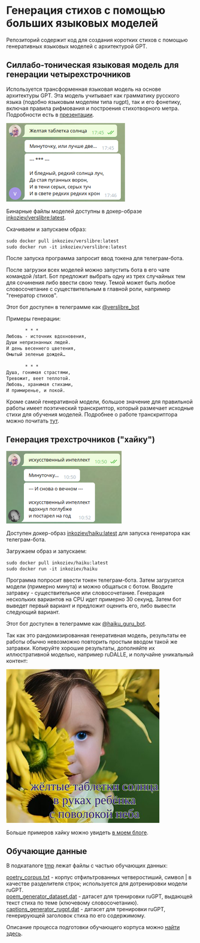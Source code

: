 # Генерация стихов с помощью больших языковых моделей


Репозиторий содержит код для создания коротких стихов с помощью генеративных языковых моделей с архитектурой GPT.


## Силлабо-тоническая языковая модель для генерации четырехстрочников 

Используется трансформенная языковая модель на основе архитектуры GPT. Эта модель учитывает как грамматику русского языка (подобно
языковым моделям типа rugpt), так и его фонетику, включая правила рифмования и построения стихотворного метра. Подробности есть
в [презентации](https://github.com/Koziev/verslibre/blob/stressed_gpt/%D0%A1%D0%B8%D0%BB%D0%BB%D0%B0%D0%B1%D0%BE-%D1%82%D0%BE%D0%BD%D0%B8%D1%87%D0%B5%D1%81%D0%BA%D0%B0%D1%8F%20%D1%8F%D0%B7%D1%8B%D0%BA%D0%BE%D0%B2%D0%B0%D1%8F%20%D0%BC%D0%BE%D0%B4%D0%B5%D0%BB%D1%8C%20%D0%B4%D0%BB%D1%8F%20%D0%B3%D0%B5%D0%BD%D0%B5%D1%80%D0%B0%D1%86%D0%B8%D0%B8%20%D1%81%D1%82%D0%B8%D1%85%D0%BE%D0%B2.pdf).

![телеграм бот для генерации четырехстрочников](verslibre_telegram.png)

Бинарные файлы моделей доступны в докер-образе [inkoziev/verslibre:latest](https://hub.docker.com/repository/docker/inkoziev/verslibre).

Скачиваем и запускаем образ:

```
sudo docker pull inkoziev/verslibre:latest
sudo docker run -it inkoziev/verslibre:latest
```

После запуска программа запросит ввод токена для телеграм-бота.

После загрузки всех моделей можно запустить бота в его чате командой /start. Бот предложит выбрать одну из трех
случайных тем для сочинения либо ввести свою тему. Темой может быть любое
словосочетание с существительным в главной роли, например "генератор стихов".

Этот бот доступен в телеграмме как [@verslibre_bot](http://t.me/verslibre_bot)

Примеры генерации:

```
       * * *
Любовь - источник вдохновения,
Души непризнанных людей.
И день весеннего цветения,
Омытый зеленью дождей…

       * * *
Душа, гонимая страстями,
Тревожит, веет теплотой.
Любовь, хранимая стихами,
И примиренье, и покой.
```


Кроме самой генеративной модели, большое значение для правильной работы имеет поэтический транскриптор, который
размечает исходные стихи для обучения моделей. Подробнее о работе транскриптора можно почитать [тут](https://kelijah.livejournal.com/294572.html).


## Генерация трехстрочников ("хайку")

![телеграм бот для генерации хайку](haiku_telegram.png)

Доступен докер-образ [inkoziev/haiku:latest](https://hub.docker.com/repository/docker/inkoziev/haiku) для запуска генератора как телеграм-бота.

Загружаем образ и запускаем:

```
sudo docker pull inkoziev/haiku:latest
sudo docker run -it inkoziev/haiku
```

Программа попросит ввести токен телеграм-бота. Затем загрузятся модели (примерно минута) и можно 
общаться с ботом. Вводите затравку - существительное или словосочетание. Генерация нескольких вариантов
на CPU идет примерно 30 секунд. Затем бот выведет первый вариант и предложит оценить его,
либо вывести следующий вариант.

Этот бот доступен в телеграмме как [@haiku_guru_bot](http://t.me/haiku_guru_bot).

Так как это рандомизированная генеративная модель, результаты ее работы обычно невозможно повторить простым вводом
такой же затравки. Копируйте хорошие результаты, дополняйте их иллюстративной моделью, например ruDALLE, и получайне уникальный
контент:

![жёлтые таблетки солнца /// в руках ребёнка /// с поволокой неба](haiku_sunflower.jpg)

Больше примеров хайку можно увидеть [в моем блоге](https://kelijah.livejournal.com/293532.html).


## Обучающие данные

В подкаталоге [tmp](https://github.com/Koziev/verslibre/tmp) лежат файлы с частью обучающих данных:

[poetry_corpus.txt](https://github.com/Koziev/verslibre/tmp/poetry_corpus.txt) - корпус отфильтрованных четверостиший, символ | в качестве разделителя строк; используется для дотренировки модели ruGPT.  
[poem_generator_dataset.dat](https://github.com/Koziev/verslibre/tmp/poem_generator_dataset.dat) - датасет для тренировки ruGPT, выдающей текст стиха по теме (ключевому словосочетанию).  
[captions_generator_rugpt.dat](https://github.com/Koziev/verslibre/tmp/captions_generator_rugpt.dat) - датасет для тренировки ruGPT, генерирующей заголовок стиха по его содержимому.  

Описание процесса подготовки обучающего корпуса можно [найти здесь](https://kelijah.livejournal.com/288594.html).






